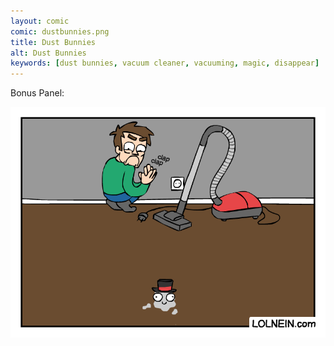 ```yaml
---
layout: comic
comic: dustbunnies.png
title: Dust Bunnies
alt: Dust Bunnies
keywords: [dust bunnies, vacuum cleaner, vacuuming, magic, disappear]
---
```


Bonus Panel:

![Dust Bunnies Bonus Panel](/images/dustbunnies_bonus.png)

